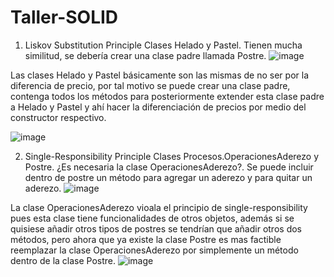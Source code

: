 # Taller-SOLID
1.	Liskov Substitution Principle
Clases Helado y Pastel. Tienen mucha similitud, se debería crear una clase padre llamada Postre.
 ![image](https://user-images.githubusercontent.com/72930050/121601894-29860780-ca0c-11eb-9a50-3b5b1abc1a60.png)

Las clases Helado y Pastel básicamente son las mismas de no ser por la diferencia de precio, por tal motivo se puede crear una clase padre, contenga todos los métodos para posteriormente extender esta clase padre a Helado y Pastel y ahí hacer la diferenciación de precios por medio del constructor respectivo.  

![image](https://user-images.githubusercontent.com/72930050/121601905-2be86180-ca0c-11eb-9a1a-4bff756db952.png)



2.	Single-Responsibility Principle
Clases Procesos.OperacionesAderezo y Postre. ¿Es necesaria la clase OperacionesAderezo?. Se puede incluir dentro de postre un método para agregar un aderezo y para quitar un aderezo.
 ![image](https://user-images.githubusercontent.com/72930050/121601917-2f7be880-ca0c-11eb-95dc-8114f0eadb87.png)

La clase OperacionesAderezo vioala el principio de single-responsibility pues esta clase tiene funcionalidades de otros objetos, además si se quisiese añadir otros tipos de postres se tendrían que añadir otros dos métodos, pero ahora que ya existe la clase Postre es mas factible reemplazar la clase OperacionesAderezo por simplemente un método dentro de la clase Postre.
![image](https://user-images.githubusercontent.com/72930050/121601921-3145ac00-ca0c-11eb-8519-11ca15541e6f.png)
